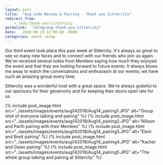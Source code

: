 ```yaml
---
layout: post
title:  "Aug Code Review & Pairing - Thank you Sittercity"
redirect_from: 
    - /aug-thank-you-sittercity
permalink:  "/blog/aug-thank-you-sittercity"
date:   2018-08-19 12:00:00 -0500
categories: event recap
---
```


Our third event took place this past week at Sittercity. It's always so great to see so many new faces and to connect with our friends who join us again. We’ve received several notes from Mentees saying how much they enjoyed the event and that they are looking forward to future events. It always blows me away to watch the conversations and enthusiasm at our events; we have such an amazing group every time.

Sittercity was a wonderful host with a great space. We're always grateful to our sponsors for their generosity and for keeping their doors open late for us.

{% include post_image.html src="../assets/images/events/aug142018/Aug14_pairing1.JPG" alt="Group shot of everyone talking and pairing" %} 
{% include post_image.html src="../assets/images/events/aug142018/Aug14_pairing2.JPG" alt="Allison and Parth pairing with their Mentees" %} 
{% include post_image.html src="../assets/images/events/aug142018/Aug14_pairing3.JPG" alt="Eleni and Brett pairing" %} 
{% include post_image.html src="../assets/images/events/aug142018/Aug14_pairing4.JPG" alt="Kachel and Gwen pairing" %} 
{% include post_image.html src="../assets/images/events/aug142018/Aug14_pairing5.JPG" alt="The whole group talking and pairing at Sittercity" %} 
